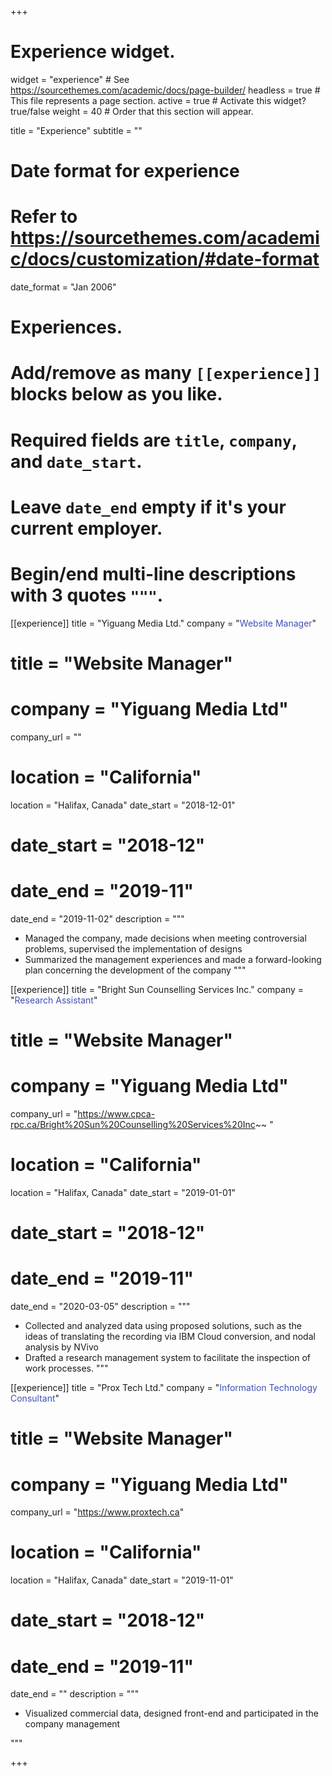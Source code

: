 +++
# Experience widget.
widget = "experience"  # See https://sourcethemes.com/academic/docs/page-builder/
headless = true  # This file represents a page section.
active = true  # Activate this widget? true/false
weight = 40  # Order that this section will appear.

title = "Experience"
subtitle = ""

# Date format for experience
#   Refer to https://sourcethemes.com/academic/docs/customization/#date-format
date_format = "Jan 2006"

# Experiences.
#   Add/remove as many `[[experience]]` blocks below as you like.
#   Required fields are `title`, `company`, and `date_start`.
#   Leave `date_end` empty if it's your current employer.
#   Begin/end multi-line descriptions with 3 quotes `"""`.

[[experience]]
    title = "Yiguang Media Ltd."
    company = "<font color = '#3F51B5'>Website Manager</font>"
   # title = "Website Manager"
   # company = "Yiguang Media Ltd"
   company_url = ""
   # location = "California"
   location = "Halifax, Canada"
   date_start = "2018-12-01"
   # date_start = "2018-12"
   # date_end = "2019-11"
   date_end = "2019-11-02"
   description = """
   

   * Managed the company, made decisions when meeting controversial problems, supervised the implementation of designs
   * Summarized the management experiences and made a forward-looking plan concerning the development of the company
   """
 
  [[experience]]
    title = "Bright Sun Counselling Services Inc."
    company = "<font color = '#3F51B5'>Research Assistant</font>"
   # title = "Website Manager"
   # company = "Yiguang Media Ltd"
   company_url = "https://www.cpca-rpc.ca/Bright%20Sun%20Counselling%20Services%20Inc~~ "
   # location = "California"
   location = "Halifax, Canada"
   date_start = "2019-01-01"
   # date_start = "2018-12"
   # date_end = "2019-11"
   date_end = "2020-03-05"
   description = """
   
   * Collected and analyzed data using proposed solutions, such as the ideas of translating the recording via IBM Cloud conversion, and nodal analysis by NVivo
   * Drafted a research management system to facilitate the inspection of work processes.
   """
   
   
   [[experience]]
    title = "Prox Tech Ltd."
    company = "<font color = '#3F51B5'>Information Technology Consultant</font>"
   # title = "Website Manager"
   # company = "Yiguang Media Ltd"
   company_url = "https://www.proxtech.ca"
   # location = "California"
   location = "Halifax, Canada"
   date_start = "2019-11-01"
   # date_start = "2018-12"
   # date_end = "2019-11"
   date_end = ""
   description = """
   
   

   * Visualized commercial data, designed front-end and participated in the company management
   
   """



+++
